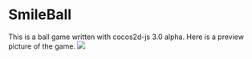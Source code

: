 SmileBall
=========

This is a ball game written with cocos2d-js 3.0 alpha.
Here is a preview picture of the game.
![](https://github.com/mycmessia/SmileBall/master/res/smileball.png)  
